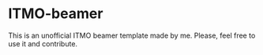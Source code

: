 # ITMO-beamer
This is an unofficial ITMO beamer template made by me. Please, feel free to use it and contribute.

